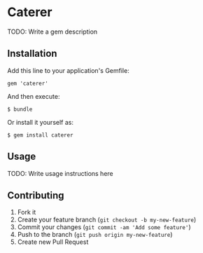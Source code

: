 # Caterer

TODO: Write a gem description

## Installation

Add this line to your application's Gemfile:

    gem 'caterer'

And then execute:

    $ bundle

Or install it yourself as:

    $ gem install caterer

## Usage

TODO: Write usage instructions here

## Contributing

1. Fork it
2. Create your feature branch (`git checkout -b my-new-feature`)
3. Commit your changes (`git commit -am 'Add some feature'`)
4. Push to the branch (`git push origin my-new-feature`)
5. Create new Pull Request
